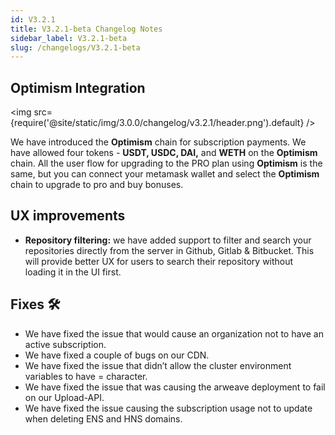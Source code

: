 ```yaml
---
id: V3.2.1
title: V3.2.1-beta Changelog Notes
sidebar_label: V3.2.1-beta
slug: /changelogs/V3.2.1-beta
---
```


## Optimism Integration

<img src={require('@site/static/img/3.0.0/changelog/v3.2.1/header.png').default} />

We have introduced the **Optimism** chain for subscription payments. We have allowed four tokens - **USDT, USDC, DAI,** and **WETH** on the **Optimism** chain. All the user flow for upgrading to the PRO plan using **Optimism** is the same, but you can connect your metamask wallet and select the **Optimism** chain to upgrade to pro and buy bonuses.

## UX improvements

- **Repository filtering:** we have added support to filter and search your repositories directly from the server in Github, Gitlab & Bitbucket. This will provide better UX for users to search their repository without loading it in the UI first.

## Fixes 🛠

- We have fixed the issue that would cause an organization not to have an active subscription.
- We have fixed a couple of bugs on our CDN.
- We have fixed the issue that didn’t allow the cluster environment variables to have = character.
- We have fixed the issue that was causing the arweave deployment to fail on our Upload-API.
- We have fixed the issue causing the subscription usage not to update when deleting ENS and HNS domains.
